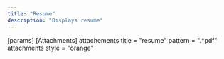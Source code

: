```yaml
---
title: "Resume"
description: "Displays resume"
---
```


[params]
      [Attachments]
          attachements title = "resume" pattern = ".*pdf"
          attachments style = "orange"
